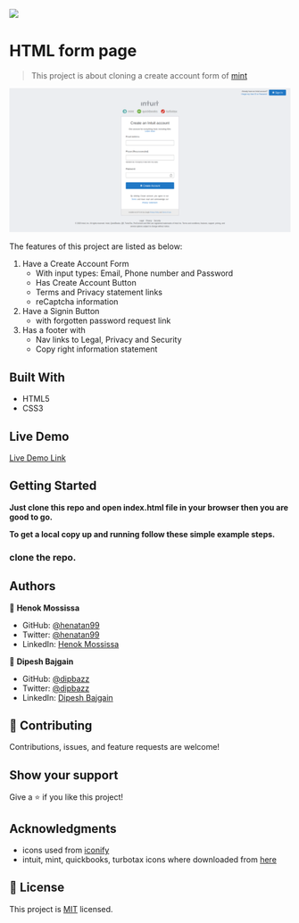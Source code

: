 ![](https://img.shields.io/badge/Microverse-blueviolet)

# HTML form page 

> This project is about cloning a create account form of [mint](https://www.mint.com/)

![screenshot](./app_screenshot.png)

The features of this project are listed as below:
1. Have a Create Account Form 
    - With input types: Email, Phone number and Password 
    - Has Create Account Button 
    - Terms and Privacy statement links
    - reCaptcha information     
2. Have a Signin Button 
    - with forgotten password request link 
3. Has a footer with 
   - Nav links to Legal, Privacy and Security 
   - Copy right information statement 

## Built With

- HTML5
- CSS3

## Live Demo

[Live Demo Link](https://dipbazz.github.io/html-forms/)


## Getting Started

**Just clone this repo and open index.html file in your browser then you are good to go.**


**To get a local copy up and running follow these simple example steps.**

### clone the repo.


## Authors

👤 **Henok Mossissa**

- GitHub: [@henatan99](https://github.com/henatan99)
- Twitter: [@henatan99](https://twitter.com/henatan99)
- LinkedIn: [Henok Mossissa](https://www.linkedin.com/in/henok-mekonnen-2a251613/)

👤 **Dipesh Bajgain**

- GitHub: [@dipbazz](https://github.com/dipbazz)
- Twitter: [@dipbazz](https://twitter.com/dipbazz)
- LinkedIn: [Dipesh Bajgain](https://www.linkedin.com/in/dipbazz/)

## 🤝 Contributing

Contributions, issues, and feature requests are welcome!

## Show your support

Give a ⭐️ if you like this project!

## Acknowledgments

- icons used from [iconify](https://iconify.design/)
- intuit, mint, quickbooks, turbotax icons where downloaded from [here](https://accounts.intuit.com/signup.html)

## 📝 License

This project is [MIT](./LICENSE) licensed. 

